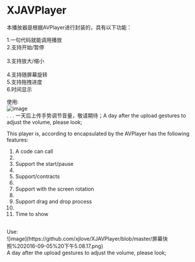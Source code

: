 # XJAVPlayer
  本播放器是根据AVPlayer进行封装的，具有以下功能：
  </br>

1.一句代码就能调用播放 
</br>
2.支持开始/暂停  
</br>
3.支持放大/缩小  
</br>
4.支持随屏幕旋转 
</br>
5.支持拖拽进度 
</br>
6.时间显示 
</br>

使用:
</br>
![image](https://github.com/xjlove/XJAVPlayer/blob/master/屏幕快照%202016-09-05%20下午5.08.17.png)
</br>
.
.
.
一天后上传手势调节音量，敬请期待；A day after the upload gestures to adjust the volume, please look;


  This player is, according to encapsulated by the AVPlayer has the following features:
  </br>
  1. A code can call
  2. </br>
  2. Support the start/pause
  3. </br>
  3. Support/contracts
  4. </br>
  4. Support with the screen rotation
  5. </br>
  5. Support drag and drop process
  6. </br>
  6. Time to show
  </br>
  Use:
  </br>
  ![image](https://github.com/xjlove/XJAVPlayer/blob/master/屏幕快照%202016-09-05%20下午5.08.17.png)
  </br>
  A day after the upload gestures to adjust the volume, please look;
